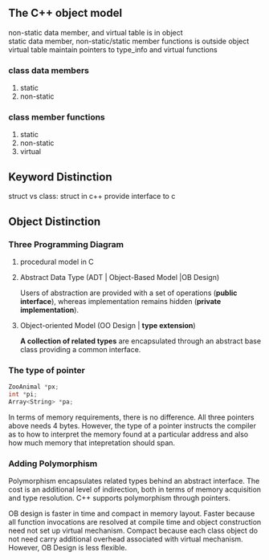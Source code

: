 ## The C++ object model

non-static data member, and virtual table is in object <br>
static data member, non-static/static member functions is outside object <br>
virtual table maintain pointers to type_info and virtual functions

### class data members

1. static
2. non-static

### class member functions

1. static
2. non-static
3. virtual

## Keyword Distinction

struct vs class: struct in c++ provide interface to c

## Object Distinction

### Three Programming Diagram

1. procedural model in C
2. Abstract Data Type (ADT | Object-Based Model |OB Design)

   Users of abstraction are provided with a set of operations (**public interface**), whereas implementation remains hidden (**private implementation**).
3. Object-oriented Model (OO Design | **type extension**)

   **A collection of related types** are encapsulated through an abstract base class providing a common interface.

### The type of pointer

```cpp
ZooAnimal *px;
int *pi;
Array<String> *pa;
```

In terms of memory requirements, there is no difference. All three pointers above needs 4 bytes. However, the type of a pointer instructs the compiler as to how to interpret the memory found at a particular address and also how much memory that intepretation should span.

### Adding Polymorphism

Polymorphism encapsulates related types behind an abstract interface. The cost is an additional level of indirection, both in terms of memory acquisition and type resolution. C++ supports polymorphism through pointers.

OB design is faster in time and compact in memory layout. Faster because all function invocations are resolved at compile time and object construction need not set up virtual mechanism. Compact because each class object do not need carry additional overhead associated with virtual mechanism. However, OB Design is less flexible.